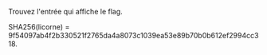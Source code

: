 Trouvez l'entrée qui affiche le flag.

SHA256(licorne) = 9f54097ab4f2b330521f2765da4a8073c1039ea53e89b70b0b612ef2994cc318.
